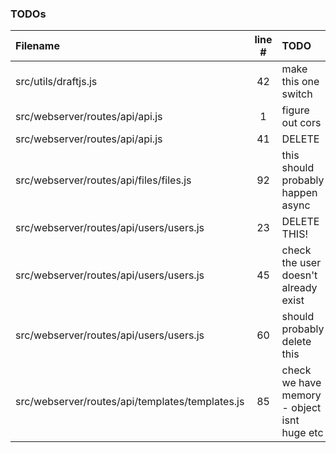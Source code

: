### TODOs
| Filename | line # | TODO
|:------|:------:|:------
| src/utils/draftjs.js | 42 | make this one switch
| src/webserver/routes/api/api.js | 1 | figure out cors
| src/webserver/routes/api/api.js | 41 | DELETE
| src/webserver/routes/api/files/files.js | 92 | this should probably happen async
| src/webserver/routes/api/users/users.js | 23 | DELETE THIS!
| src/webserver/routes/api/users/users.js | 45 | check the user doesn't already exist
| src/webserver/routes/api/users/users.js | 60 | should probably delete this
| src/webserver/routes/api/templates/templates.js | 85 | check we have memory - object isnt huge etc
